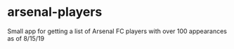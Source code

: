 # arsenal-players
Small app for getting a list of Arsenal FC players with over 100 appearances as of 8/15/19
